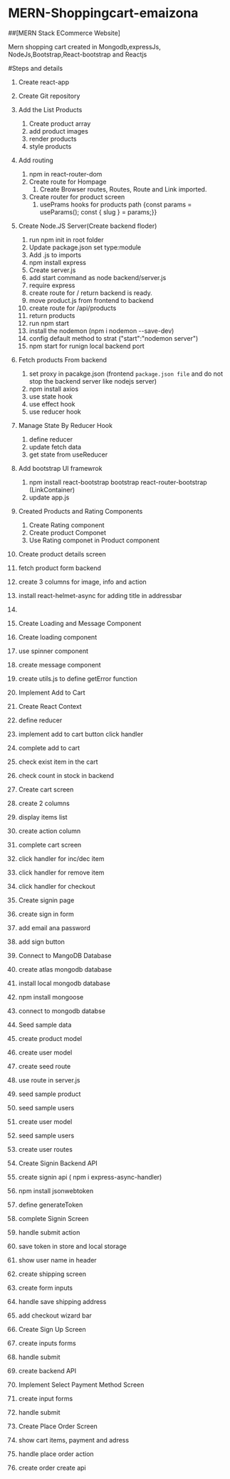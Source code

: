 # MERN-Shoppingcart-emaizona
##[MERN Stack ECommerce Website]

Mern shopping cart created in Mongodb,expressJs, NodeJs,Bootstrap,React-bootstrap and Reactjs

#Steps and details

1. Create react-app
2. Create Git repository
3. Add the List Products
   1. Create product array
   2. add product images
   3. render products
   4. style products
4. Add routing

   1. npm in react-router-dom
   2. Create route for Hompage
      1. Create Browser routes, Routes, Route and Link imported.
   3. Create router for product screen
      1. usePrams hooks for products path
         {const params = useParams();
         const { slug } = params;}}

5. Create Node.JS Server(Create backend floder)
   1. run npm init in root folder
   2. Update package.json set type:module
   3. Add .js to imports
   4. npm install express
   5. Create server.js
   6. add start command as node backend/server.js
   7. require express
   8. create route for / return backend is ready.
   9. move product.js from frontend to backend
   10. create route for /api/products
   11. return products
   12. run npm start
   13. install the nodemon (npm i nodemon --save-dev)
   14. config default method to strat ("start":"nodemon server")
   15. npm start for runign local backend port
6. Fetch products From backend
   1. set proxy in pacakge.json (frontend `package.json file` and do not stop the backend server like nodejs server)
   2. npm install axios
   3. use state hook
   4. use effect hook
   5. use reducer hook
7. Manage State By Reducer Hook
   1. define reducer
   2. update fetch data
   3. get state from useReducer
8. Add bootstrap UI framewrok
   1. npm install react-bootstrap bootstrap react-router-bootstrap (LinkContainer)
   2. update app.js
9. Created Products and Rating Components
   1. Create Rating component
   2. Create product Componet
   3. Use Rating componet in Product component
10. Create product details screen
   1. fetch product form backend
   2. create 3 columns for image, info and action
   3. install react-helmet-async for adding title in addressbar
   4. <Helmet><title>{product.name}</title></Helmet>
11. Create Loading and Message Component
   1. Create loading component
   2. use spinner component
   3. create message component
   4. create utils.js to define getError function
12. Implement Add to Cart
   1. Create React Context
   2. define reducer
   3. implement add to cart button click handler
 13. complete add to cart
   1. check exist item in the cart
   2. check count in stock in backend  
14. Create cart screen
   1. create 2 columns
   2. display items list
   3. create action column
15. complete cart screen
   1. click handler for inc/dec item
   2. click handler for remove item
   3. click handler for checkout
16. Create signin page
   1. create sign in form
   2. add email ana password
   3. add sign button
17. Connect to MangoDB Database
   1. create atlas mongodb database
   2. install local mongodb database
   3. npm install mongoose
   4. connect to mongodb databse
18. Seed sample data
   1. create product model
   2. create user model
   3. create seed route
   4. use route in server.js
   5. seed sample product
19. seed sample users
   1. create user model
   2. seed sample users
   3. create user routes
20. Create Signin Backend API
   1. create signin api ( npm i express-async-handler)
   2. npm install jsonwebtoken 
   3. define generateToken
21. complete Signin Screen
   1. handle submit action
   2. save token in store and local storage
   3. show user name in header
22. create shipping screen
   1. create form inputs
   2. handle save shipping address
   3. add checkout wizard bar
23. Create Sign Up Screen
   1. create inputs forms
   2. handle submit
   3. create backend API
24. Implement Select Payment Method Screen
   1. create input forms
   2. handle submit
25. Create Place Order Screen
   1. show cart items, payment and adress
   2. handle place order action
   3. create order create api
